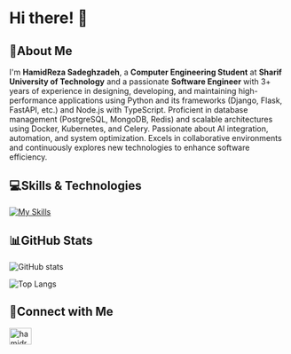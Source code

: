 # Hi there! 👋

## 💫About Me

I'm **HamidReza Sadeghzadeh**, a **Computer Engineering Student** at **Sharif University of Technology** and a passionate **Software Engineer** with 3+ years of experience in designing, developing, and maintaining high-performance applications using Python and its frameworks (Django, Flask, FastAPI, etc.) and Node.js with TypeScript. Proficient in database management (PostgreSQL, MongoDB, Redis) and scalable architectures using Docker, Kubernetes, and Celery. Passionate about AI integration, automation, and system optimization. Excels in collaborative environments and continuously explores new technologies to enhance software efficiency.

## 💻Skills & Technologies

[![My Skills](https://skillicons.dev/icons?i=django,fastapi,flask,css,sentry,rabbitmq,redis,postgres,js,git,html,mongodb,docker,kubernetes,linux,elasticsearch,selenium,nginx,sqlite,postman,vscodium,arch,debian,pycharm,vscode,vim,figma,github,gitlab,py,nodejs&perline=8)](https://skillicons.dev)

## 📊GitHub Stats

![GitHub stats](https://github-readme-stats.vercel.app/api?username=HamidRezaSZ&show=reviews,discussions_started,discussions_answered,prs_merged,prs_merged_percentage&theme=dracula)

![Top Langs](https://github-readme-stats.vercel.app/api/top-langs/?username=HamidRezaSZ&layout=compact&theme=dracula)

## 🤝Connect with Me

<a href="https://linkedin.com/in/hamidreza-sadeghzadeh" target="blank"><img align="center" src="https://raw.githubusercontent.com/rahuldkjain/github-profile-readme-generator/master/src/images/icons/Social/linked-in-alt.svg" alt="hamidreza-sadeghzadeh" height="30" width="40" /></a>
